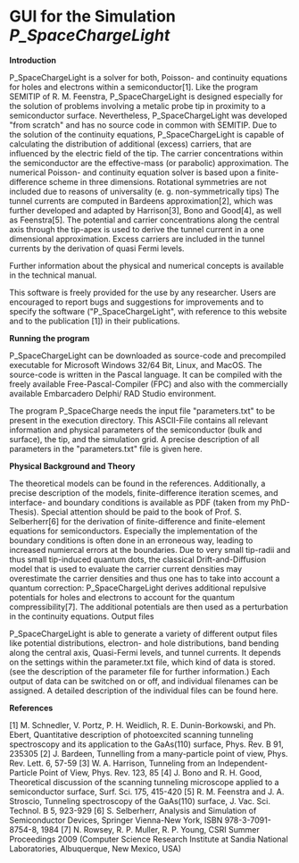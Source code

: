 # GUI for the Simulation *P_SpaceChargeLight*

**Introduction**

P_SpaceChargeLight is a solver for both, Poisson- and continuity equations for holes and electrons within a semiconductor[1]. Like the program SEMITIP of R. M. Feenstra, P_SpaceChargeLight is designed especially for the solution of problems involving a metalic probe tip in proximity to a semiconductor surface. Nevertheless, P_SpaceChargeLight was developed "from scratch" and has no source code in common with SEMITIP. Due to the solution of the continuity equations, P_SpaceChargeLight is capable of calculating the distribution of additional (excess) carriers, that are influenced by the electric field of the tip. The carrier concentrations within the semiconductor are the effective-mass (or parabolic) approximation. The numerical Poisson- and continuity equation solver is based upon a finite-difference scheme in three dimensions. Rotational symmetries are not included due to reasons of universality (e. g. non-symmetrically tips) The tunnel currents are computed in Bardeens approximation[2], which was further developed and adapted by Harrison[3], Bono and Good[4], as well as Feenstra[5]. The potential and carrier concentrations along the central axis through the tip-apex is used to derive the tunnel current in a one dimensional approximation.  Excess carriers are included in the tunnel currents by the derivation of quasi Fermi levels.

Further information about the physical and numerical concepts is available in the technical manual.

This software is freely provided for the use by any researcher. Users are encouraged to report bugs and suggestions for improvements and to specify the software ("P_SpaceChargeLight", with reference to this website and to the publication [1]) in their publications.

**Running the program**

P_SpaceChargeLight can be downloaded as source-code and precompiled executable for Microsoft Windows 32/64 Bit, Linux, and MacOS. The source-code is written in the Pascal language. It can be compiled with the freely available Free-Pascal-Compiler (FPC) and also with the commercially available Embarcadero Delphi/ RAD Studio environment.

The program P_SpaceCharge needs the input file "parameters.txt" to be present in the execution directory. This ASCII-File contains all relevant information and physical parameters of the semiconductor (bulk and surface), the tip, and the simulation grid. A precise description of all parameters in the "parameters.txt" file is given here.

**Physical Background and Theory**

The theoretical models can be found in the references. Additionally, a precise description of the models, finite-difference iteration scemes, and interface- and boundary conditions is available as PDF (taken from my PhD-Thesis). Special attention should be paid to the book of Prof. S. Selberherr[6] for the derivation of finite-difference and finite-element equations for semiconductors. Especially the implementation of the boundary conditions is often done in an erroneous way, leading to increased numiercal errors at the boundaries. Due to very small tip-radii and thus small tip-induced quantum dots, the classical Drift-and-Diffusion model that is used to evaluate the carrier current densities may overestimate the carrier densities and thus one has to take into account a quantum correction: P_SpaceChargeLight derives additional repulsive potentials for holes and electrons to account for the quantum compressibility[7]. The additional potentials are then used as a perturbation in the continuity equations.
Output files

P_SpaceChargeLight is able to generate a variety of different output files like potential distributions, electron- and hole distributions, band bending along the central axis, Quasi-Fermi levels, and tunnel currents. It depends on the settings within the parameter.txt file, which kind of data is stored. (see the description of the parameter file for further information.) Each output of data can be switched on or off, and individual filenames can be assigned. A detailed description of the individual files can be found here.

**References**


[1] M. Schnedler, V. Portz, P. H. Weidlich, R. E. Dunin-Borkowski, and Ph. Ebert, Quantitative description of photoexcited scanning tunneling spectroscopy and its application to the GaAs(110) surface, Phys. Rev. B 91, 235305
[2] J. Bardeen, Tunnelling from a many-particle point of view, Phys. Rev. Lett. 6,  57-59
[3] W. A. Harrison, Tunneling from an Independent-Particle Point of View, Phys. Rev. 123, 85
[4] J. Bono and R. H. Good, Theoretical discussion of the scanning tunneling microscope applied to a semiconductor surface, Surf. Sci. 175, 415-420
[5] R. M. Feenstra and J. A. Stroscio, Tunneling spectroscopy of the GaAs(110) surface, J. Vac. Sci. Technol. B 5, 923-929
[6] S. Selberherr, Analysis and Simulation of Semiconductor Devices, Springer Vienna-New York, ISBN 978-3-7091-8754-8, 1984
[7] N. Rowsey, R. P. Muller, R. P. Young, CSRI Summer Proceedings 2009 (Computer Science Research Institute at Sandia National Laboratories, Albuquerque, New Mexico, USA)
